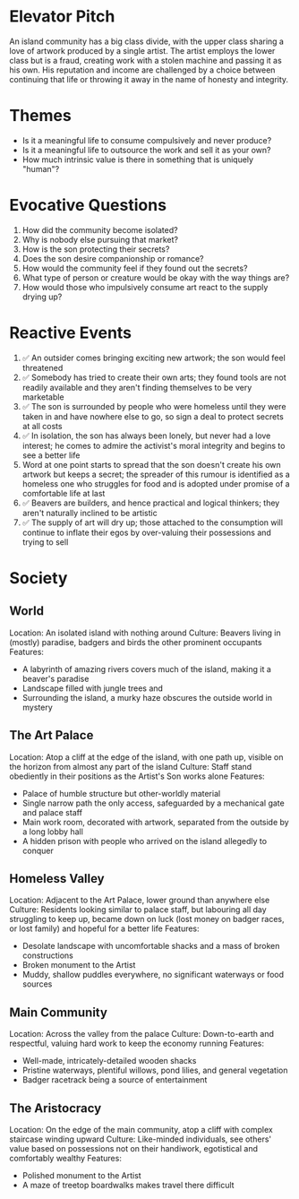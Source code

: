 # Elevator Pitch
An island community has a big class divide, with the upper class sharing a love of artwork produced by a single artist. The artist employs the lower class but is a fraud, creating work with a stolen machine and passing it as his own. His reputation and income are challenged by a choice between continuing that life or throwing it away in the name of honesty and integrity.
# Themes
- Is it a meaningful life to consume compulsively and never produce?
- Is it a meaningful life to outsource the work and sell it as your own?
- How much intrinsic value is there in something that is uniquely "human"?
# Evocative Questions
1. How did the community become isolated?
2. Why is nobody else pursuing that market?
3. How is the son protecting their secrets?
4. Does the son desire companionship or romance?
5. How would the community feel if they found out the secrets?
6. What type of person or creature would be okay with the way things are?
7. How would those who impulsively consume art react to the supply drying up?
# Reactive Events
1. ✅ An outsider comes bringing exciting new artwork; the son would feel threatened
2. ✅ Somebody has tried to create their own arts; they found tools are not readily available and they aren't finding themselves to be very marketable
3. ✅ The son is surrounded by people who were homeless until they were taken in and have nowhere else to go, so sign a deal to protect secrets at all costs
4. ✅ In isolation, the son has always been lonely, but never had a love interest; he comes to admire the activist's moral integrity and begins to see a better life
5. Word at one point starts to spread that the son doesn't create his own artwork but keeps a secret; the spreader of this rumour is identified as a homeless one who struggles for food and is adopted under promise of a comfortable life at last
6. ✅ Beavers are builders, and hence practical and logical thinkers; they aren't naturally inclined to be artistic
7. ✅ The supply of art will dry up; those attached to the consumption will continue to inflate their egos by over-valuing their possessions and trying to sell
# Society
## World
Location: An isolated island with nothing around
Culture: Beavers living in (mostly) paradise, badgers and birds the other prominent occupants
Features:
- A labyrinth of amazing rivers covers much of the island, making it a beaver's paradise
- Landscape filled with jungle trees and 
- Surrounding the island, a murky haze obscures the outside world in mystery
## The Art Palace
Location: Atop a cliff at the edge of the island, with one path up, visible on the horizon from almost any part of the island
Culture: Staff stand obediently in their positions as the Artist's Son works alone
Features:
- Palace of humble structure but other-worldly material
- Single narrow path the only access, safeguarded by a mechanical gate and palace staff
- Main work room, decorated with artwork, separated from the outside by a long lobby hall
- A hidden prison with people who arrived on the island allegedly to conquer
## Homeless Valley
Location: Adjacent to the Art Palace, lower ground than anywhere else
Culture: Residents looking similar to palace staff, but labouring all day struggling to keep up, became down on luck (lost money on badger races, or lost family) and hopeful for a better life
Features:
- Desolate landscape with uncomfortable shacks and a mass of broken constructions
- Broken monument to the Artist
- Muddy, shallow puddles everywhere, no significant waterways or food sources
## Main Community
Location: Across the valley from the palace
Culture: Down-to-earth and respectful, valuing hard work to keep the economy running
Features:
- Well-made, intricately-detailed wooden shacks
- Pristine waterways, plentiful willows, pond lilies, and general vegetation
- Badger racetrack being a source of entertainment
## The Aristocracy
Location: On the edge of the main community, atop a cliff with complex staircase winding upward
Culture: Like-minded individuals, see others' value based on possessions not on their handiwork, egotistical and comfortably wealthy
Features:
- Polished monument to the Artist
- A maze of treetop boardwalks makes travel there difficult
